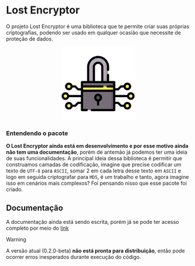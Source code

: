 # Lost Encryptor
O projeto Lost Encryptor é uma biblioteca que te permite criar suas próprias criptografias, podendo ser usado em qualquer ocasião que necessite de proteção de dados.
<div align="center" styles='padding:500px'>
    <img src='image.png' height='200'/>
</div>

### Entendendo o pacote
**O Lost Encryptor ainda está em desenvolvimento e por esse motivo ainda não tem uma documentação**, porém de antemão já podemos ter uma ideia de suas funcionalidades. A principal ideia dessa biblioteca é permitir que construamos camadas de codificação, imagine que precise codificar um texto de `UTF-8` para `ASCII`, somar 2 em cada letra desse texto em `ASCII` e logo em seguida criptografar para `MD5`, é um trabalho e tanto, agora imagine isso em cenários mais complexos? Foi pensando nisso que esse pacote foi criado.

## Documentação
A documentação ainda está sendo escrita, porém já se pode ter acesso completo por meio do [link](https://lost-encryptor.netlify.app/)

> [!WARNING]
> A versão atual (0.2.0-beta) **não está pronta para distribuição**, então pode ocorrer erros inesperados durante execução do código.
